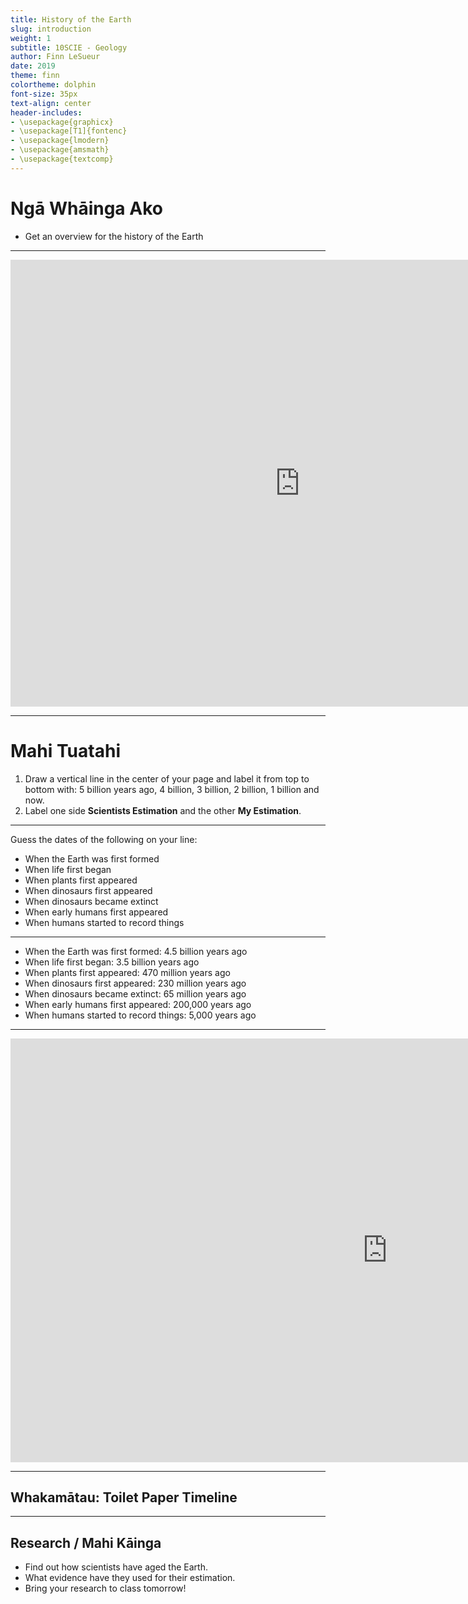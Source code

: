 ```yaml
---
title: History of the Earth
slug: introduction
weight: 1
subtitle: 10SCIE - Geology
author: Finn LeSueur
date: 2019
theme: finn
colortheme: dolphin
font-size: 35px
text-align: center
header-includes:
- \usepackage{graphicx}
- \usepackage[T1]{fontenc}
- \usepackage{lmodern}
- \usepackage{amsmath}
- \usepackage{textcomp}
---
```


# Ngā Whāinga Ako

- Get an overview for the history of the Earth

---

<iframe width="926" height="715" src="https://www.youtube.com/embed/GzG9fHMr9L4" frameborder="0" allow="accelerometer; autoplay; encrypted-media; gyroscope; picture-in-picture" allowfullscreen></iframe>

---

# Mahi Tuatahi

1. Draw a vertical line in the center of your page and label it from top to bottom with: 5 billion years ago, 4 billion, 3 billion, 2 billion, 1 billion and now.
2. Label one side __Scientists Estimation__ and the other __My Estimation__.

---

Guess the dates of the following on your line:

- When the Earth was first formed
- When life first began
- When plants first appeared
- When dinosaurs first appeared
- When dinosaurs became extinct
- When early humans first appeared
- When humans started to record things

---

- When the Earth was first formed: 4.5 billion years ago
- When life first began: 3.5 billion years ago
- When plants first appeared: 470 million years ago
- When dinosaurs first appeared: 230 million years ago
- When dinosaurs became extinct: 65 million years ago
- When early humans first appeared: 200,000 years ago
- When humans started to record things: 5,000 years ago

---

<iframe width="1206" height="678" src="https://www.youtube.com/embed/toQ14R9yDCU" frameborder="0" allow="accelerometer; autoplay; encrypted-media; gyroscope; picture-in-picture" allowfullscreen></iframe>

---

## Whakamātau: Toilet Paper Timeline

---

## Research / Mahi Kāinga

- Find out how scientists have aged the Earth.
- What evidence have they used for their estimation.
- Bring your research to class tomorrow!